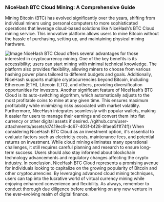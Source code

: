 ### NiceHash BTC Cloud Mining: A Comprehensive Guide
Mining Bitcoin (BTC) has evolved significantly over the years, shifting from individual miners using personal computers to more sophisticated operations that leverage cloud-based solutions like NiceHash’s BTC Cloud mining service. This innovative platform allows users to mine Bitcoin without the hassle of purchasing, setting up, and maintaining physical mining hardware.

![Image](https://github.com/user-attachments/assets/d7419ec9-dc67-403f-bf28-8faea5f1f74f)
NiceHash BTC Cloud offers several advantages for those interested in cryptocurrency mining. One of the key benefits is its accessibility; users can start mining with minimal technical knowledge. The platform also provides flexibility, allowing miners to choose from various hashing power plans tailored to different budgets and goals. Additionally, NiceHash supports multiple cryptocurrencies beyond Bitcoin, including Ethereum (ETH), Litecoin (LTC), and others, providing diversification opportunities for investors.
Another significant feature of NiceHash’s BTC Cloud is its auto-switching algorithm, which automatically adjusts to the most profitable coins to mine at any given time. This ensures maximum profitability while minimizing risks associated with market volatility. Furthermore, NiceHash integrates seamlessly with popular wallets, making it easier for users to manage their earnings and convert them into fiat currency or other digital assets if desired.
 //github.com/user-attachments/assets/d7419ec9-dc67-403f-bf28-8faea5f1f74f))
When considering NiceHash BTC Cloud as an investment option, it's essential to evaluate factors such as electricity costs, maintenance fees, and potential returns on investment. While cloud mining eliminates many operational challenges, it still requires careful planning and research to ensure long-term success. Users should also stay informed about blockchain technology advancements and regulatory changes affecting the crypto industry.
In conclusion, NiceHash BTC Cloud represents a promising avenue for individuals looking to capitalize on the growing popularity of Bitcoin and other cryptocurrencies. By leveraging advanced cloud mining techniques, users can tap into the lucrative world of virtual currency mining while enjoying enhanced convenience and flexibility. As always, remember to conduct thorough due diligence before embarking on any new venture in the ever-evolving realm of digital finance.

